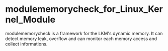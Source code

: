 modulememorycheck_for_Linux_Kernel_Module
=========================================

modulememorycheck is a framework for the LKM's dynamic memory. It can detect memory leak, overflow and can monitor each memory access and collect informations.
